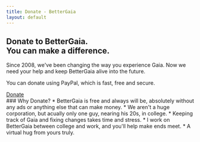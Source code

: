 ```yaml
---
title: Donate - BetterGaia
layout: default
---
```


<section>
<div class="wrapper align-center">
<h1>Donate to BetterGaia. <br>You can make a difference.</h1>
</div>
</section>

<section>
<div class="wrapper align-center">
<p>Since 2008, we've been changing the way you experience Gaia. Now we need your help and keep BetterGaia alive into the future.</p>
<p>You can donate using PayPal, which is fast, free and secure.</p>
<a href="https://addons.mozilla.org/en-us/firefox/addon/bettergaia/contribute/installed/" class="button">Donate</a>
</div>
</section>

<section>
<div class="wrapper">
### Why Donate?
* BetterGaia is free and always will be, absolutely without any ads or anything else that can make money.
* We aren't a huge corporation, but acually only one guy, nearing his 20s, in college.
* Keeping track of Gaia and fixing changes takes time and stress.
* I work on BetterGaia between college and work, and you'll help make ends meet.
* A virtual hug from yours truly.
</div>
</section>